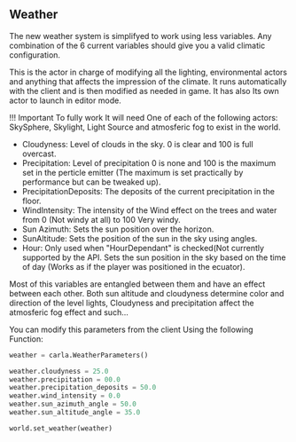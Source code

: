 Weather
-------
The new weather system is simplifyed to work using less variables. Any combination of the 6 current variables should give you a valid climatic configuration.


This is the actor in charge of modifying all the lighting, environmental actors and anything that affects the impression of the climate. It runs automatically with the client and is then modified as needed in game. It has also Its own actor to launch in editor mode. 


!!! Important
    To fully work It will need One of each of the following actors:
     SkySphere, Skylight, Light Source and atmosferic fog to exist in the world.



  
  - Cloudyness: Level of clouds in the sky. 0 is clear and 100 is full overcast.
  - Precipitation: Level of precipitation 0 is none and 100 is the maximum set in the perticle emitter (The maximum is set practically by performance but can be tweaked up).
  - PrecipitationDeposits: The deposits of the current precipitation in the floor.
  - WindIntensity: The intensity of the Wind effect on the trees and water from 0 (Not windy at all) to 100 Very windy.
  - Sun Azimuth: Sets the sun position over the horizon.
  - SunAltitude: Sets the position of the sun in the sky using angles. 
  - Hour: Only used when "HourDependant" is checked(Not currently supported by the API. Sets the sun position in the sky based on the time of day (Works as if the player was positioned in the ecuator).

Most of this variables are entangled between them and have an effect between each other. Both sun altitude and cloudyness determine color and direction of the level lights, Cloudyness and precipitation affect the atmosferic fog effect and such... 

You can modify this parameters from the client Using the following Function:

```python   
weather = carla.WeatherParameters()

weather.cloudyness = 25.0
weather.precipitation = 00.0
weather.precipitation_deposits = 50.0
weather.wind_intensity = 0.0
weather.sun_azimuth_angle = 50.0
weather.sun_altitude_angle = 35.0

world.set_weather(weather)
```
